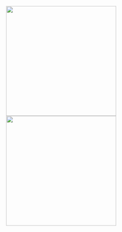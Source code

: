 

<img src="app/src/main/res/drawable/crypt.png" width="300">  
<img src ="app/src/main/res/drawable/crypt1.png" width="300">
